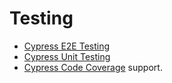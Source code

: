 # Testing

* [Cypress E2E Testing](https://docs.cypress.io/) 
* [Cypress Unit Testing](https://docs.cypress.io/examples/examples/recipes.html#Unit-Testing) 
* [Cypress Code Coverage](https://docs.cypress.io/guides/tooling/code-coverage.html) support. 


